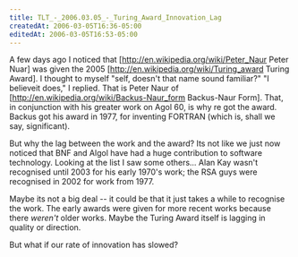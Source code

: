 ```yaml
---
title: TLT_-_2006.03.05_-_Turing_Award_Innovation_Lag
createdAt: 2006-03-05T16:36-05:00
editedAt: 2006-03-05T16:53-05:00
---
```


A few days ago I noticed that [http://en.wikipedia.org/wiki/Peter_Naur Peter Nuar] was given the 2005 [http://en.wikipedia.org/wiki/Turing_award Turing Award]. I thought to myself "self, doesn't that name sound familiar?" "I believeit does," I replied. That is Peter Naur of [http://en.wikipedia.org/wiki/Backus-Naur_form Backus-Naur Form]. That, in conjunction with his greater work on Agol 60, is why re got the award. Backus got his award in 1977, for inventing FORTRAN (which is, shall we say, significant).

But why the lag between the work and the award? Its not like we just now noticed that BNF and Algol have had a huge contribution to software technology. Looking at the list I saw some others... Alan Kay wasn't recognised until 2003 for his early 1970's work; the RSA guys were recognised in 2002 for work from 1977.

Maybe its not a big deal -- it could be that it just takes a while to recognise the work. The early awards were given for more recent works because there <i>weren't</i> older works. Maybe the Turing Award itself is lagging in quality or direction.

But what if our rate of innovation has slowed?


